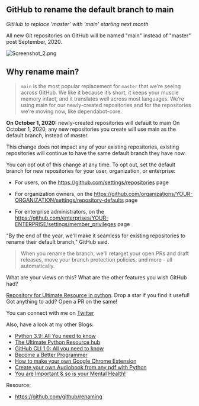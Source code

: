 ## GitHub to rename the default branch to main

*GitHub to replace 'master' with 'main' starting next month*

All new Git repositories on GitHub will be named "main" instead of "master" post September, 2020.


![Screenshot_2.png](https://cdn.hashnode.com/res/hashnode/image/upload/v1600681735832/uOpyRHPud.png)

## **Why rename main?**

> `main` is the most popular replacement for `master` that we’re seeing across GitHub. We like it because it’s short, it keeps your muscle memory intact, and it translates well across most languages. We’re using main for our newly-created repositories and for the repositories we’re moving now, like dependabot-core.

**On October 1, 2020:** newly-created repositories will default to main
On October 1, 2020, any new repositories you create will use main as the default branch, instead of master. 

This change does not impact any of your existing repositories, existing repositories will continue to have the same default branch they have now.

You can opt out of this change at any time. To opt out, set the default branch for new repositories for your user, organization, or enterprise:

- For users, on the https://github.com/settings/repositories page

- For organization owners, on the https://github.com/organizations/YOUR-ORGANIZATION/settings/repository-defaults page

- For enterprise administrators, on the https://github.com/enterprises/YOUR-ENTERPRISE/settings/member_privileges page

"By the end of the year, we'll make it seamless for existing repositories to rename their default branch," GitHub said.


> When you rename the branch, we'll retarget your open PRs and draft releases, move your branch protection policies, and more - all automatically.

What are your views on this? 
What are the other features you wish GitHub had?

[Repository for Ultimate Resource in python](https://github.com/ayushi7rawat/Ultimate-Python-Resource-Hub). Drop a star if you find it useful! Got anything to add? Open a PR on the same!

You can connect with me on [Twitter](https://twitter.com/ayushi7rawat)

Also, have a look at my other Blogs:
- [Python 3.9: All You need to know](https://ayushirawat.com/python-39-all-you-need-to-know)
- [The Ultimate Python Resource hub](https://ayushirawat.com/the-ultimate-python-resource-hub)
- [GitHub CLI 1.0: All you need to know](https://ayushirawat.com/github-cli-10-all-you-need-to-know)
- [Become a Better Programmer](https://ayushirawat.com/become-a-better-programmer)
- [How to make your own Google Chrome Extension](https://ayushirawat.com/how-to-make-your-own-google-chrome-extension-1)
- [Create your own Audiobook from any pdf with Python](https://ayushirawat.com/create-your-own-audiobook-from-any-pdf-with-python)
- [You are Important & so is your Mental Health!](https://ayushirawat.com/you-are-important-and-so-is-your-mental-health)

Resource:
- https://github.com/github/renaming
